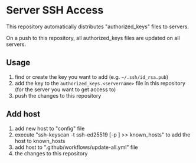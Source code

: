 # Server SSH Access

This repository automatically distributes "authorized_keys" files to servers.

On a push to this repository, all authorized_keys files are updated on all servers.

## Usage

1. find or create the key you want to add (e.g. `~/.ssh/id_rsa.pub`)
2. add the key to the `authorized_keys.<servername>` file in this repository (for the server you want to get access to)
3. push the changes to this repository

## Add host

1. add new host to "config" file
2. execute "ssh-keyscan -t ssh-ed25519 [-p <port>] <ip or dnsname> >> known_hosts" to add the host to known_hosts
4. add host to ".github/workflows/update-all.yml" file
5.  the changes to this repository
